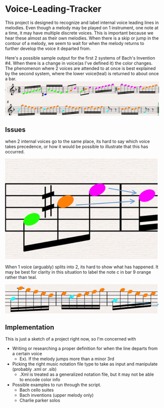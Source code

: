 # Voice-Leading-Tracker

This project is designed to recognize and label internal voice leading lines in melodies. Even though a melody may be played on 1 instrument, one note at a time, it may have multiple discrete voices. This is important because we hear these almost as their own melodies. When there is a skip or jump in the contour of a melody, we seem to wait for when the melody returns to further develop the voice it departed from. 

Here's a possible sample output for the first 2 systems of Bach's Invention #4. When there is a change in voice(as I've defined it) the color changes. The phenomenon where 2 voices are attended to at once is best explained by the second system, where the lower voice(teal) is returned to about once a bar.
![](examples/inv4.png)
## Issues
when 2 internal voices go to the same place, its hard to say which voice takes precedence, or how it would be possible to illustrate that this has occurred.

![](examples/invEx1.png)

When 1 voice (arguably) splits into 2, its hard to show what has happened. It may be best for clarity in this situation to label the note c in bar 9 orange rather than teal.

![](examples/invEx2.png)

## Implementation
This is just a sketch of a project right now, so I'm concerned with 

- Writing or researching a proper definition for when the line departs from a certain voice
  - Ex). If the melody jumps more than a minor 3rd
- Picking the right music notation file type to take as input and manipulate (probably .xml or .sib)
  - .Xml is treated as a generalized notation file, but it may not be able to encode color info
- Possible examples to run through the script.
  - Bach cello suites 
  - Bach inventions (upper melody only)
  - Charlie parker solos
